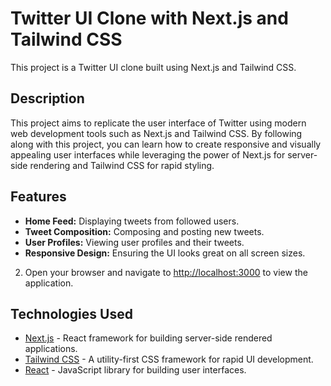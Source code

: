 # Twitter UI Clone with Next.js and Tailwind CSS

This project is a Twitter UI clone built using Next.js and Tailwind CSS.

## Description

This project aims to replicate the user interface of Twitter using modern web development tools such as Next.js and Tailwind CSS. By following along with this project, you can learn how to create responsive and visually appealing user interfaces while leveraging the power of Next.js for server-side rendering and Tailwind CSS for rapid styling.

## Features

- **Home Feed:** Displaying tweets from followed users.
- **Tweet Composition:** Composing and posting new tweets.
- **User Profiles:** Viewing user profiles and their tweets.
- **Responsive Design:** Ensuring the UI looks great on all screen sizes.


2. Open your browser and navigate to [http://localhost:3000](http://localhost:3000) to view the application.

## Technologies Used

- [Next.js](https://nextjs.org/) - React framework for building server-side rendered applications.
- [Tailwind CSS](https://tailwindcss.com/) - A utility-first CSS framework for rapid UI development.
- [React](https://reactjs.org/) - JavaScript library for building user interfaces.





